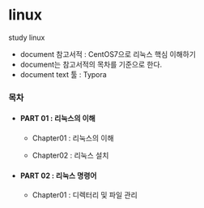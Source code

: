﻿# linux
study linux

- document 참고서적 : CentOS7으로 리눅스 핵심 이해하기
- document는 참고서적의 목차를 기준으로 한다.
- document text 툴 : Typora  



### 목차

- #### PART 01 : 리눅스의 이해

  - Chapter01 : 리눅스의 이해
  
  - Chapter02 : 리눅스 설치
  
    
  
- #### PART 02 : 리눅스 명령어

  - Chapter01 : 디렉터리 및 파일 관리